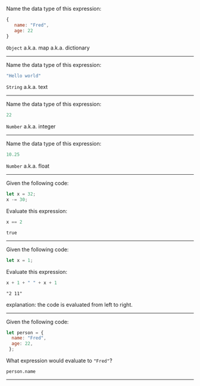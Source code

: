 Name the data type of this expression:
```javascript
{
   name: "Fred",
   age: 22
}
```
>
`Object` a.k.a. map a.k.a. dictionary

------------------------------------------------------
Name the data type of this expression: 
```javascript
"Hello world"
```
>
`String` a.k.a. text

------------------------------------------------------
Name the data type of this expression:
```javascript
22
```
>
`Number` a.k.a. integer

------------------------------------------------------
Name the data type of this expression:
```javascript
10.25
```
>
`Number` a.k.a. float

------------------------------------------------------
Given the following code:
```javascript
let x = 32;
x -= 30;
```
Evaluate this expression: 
```javascript
x == 2
```
>
`true`

------------------------------------------------------
Given the following code:
```javascript
let x = 1;
```
Evaluate this expression: 
```javascript
x + 1 + " " + x + 1
```
>
`"2 11"`

explanation: the code is evaluated from left to right.

------------------------------------------------------
Given the following code:
```javascript
let person = { 
  name: "Fred",
  age: 22,
 };
```
What expression would evaluate to `"Fred"`? 
>
`person.name`

------------------------------------------------------

